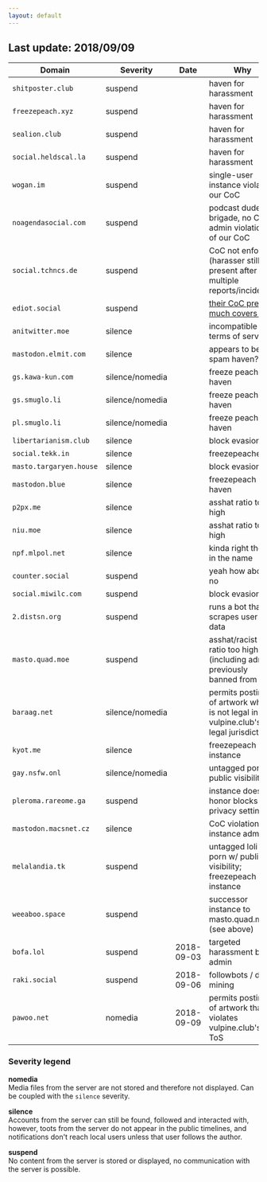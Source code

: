 ```yaml
---
layout: default
---
```


## Last update: 2018/09/09

Domain | Severity | Date | Why
------ | -------- | ---- | ---
`shitposter.club` | suspend | | haven for harassment
`freezepeach.xyz` | suspend | | haven for harassment
`sealion.club` | suspend | | haven for harassment
`social.heldscal.la` | suspend | | haven for harassment
`wogan.im` | suspend | | single-user instance violating our CoC
`noagendasocial.com` | suspend | | podcast dudebro brigade, no CoC, admin violations of our CoC
`social.tchncs.de` | suspend | | CoC not enforced (harasser still present after multiple reports/incidents)
`ediot.social` | suspend | | [their CoC pretty much covers it](http://ediot.social/about/more)
`anitwitter.moe` | silence | | incompatible terms of service
`mastodon.elmit.com` | silence | | appears to be a spam haven?
`gs.kawa-kun.com` | silence/nomedia | | freeze peach haven
`gs.smuglo.li` | silence/nomedia | | freeze peach haven
`pl.smuglo.li` | silence/nomedia | | freeze peach haven
`libertarianism.club` | silence | | block evasion
`social.tekk.in` | silence | | freezepeachers
`masto.targaryen.house` | silence | | block evasion
`mastodon.blue` | silence | | freezepeach haven
`p2px.me` | silence | | asshat ratio too high
`niu.moe` | silence | | asshat ratio too high
`npf.mlpol.net` | silence | | <span title="npf = nazi pony fuckers">kinda right there in the name</span>
`counter.social` | suspend | | yeah how about no
`social.miwilc.com` | suspend | | block evasion
`2.distsn.org` | suspend | | runs a bot that scrapes user data
`masto.quad.moe` | suspend | | asshat/racist ratio too high (including admin previously banned from m.s)
`baraag.net` | silence/nomedia | | permits posting of artwork which is not legal in vulpine.club's legal jurisdiction
`kyot.me` | silence | | freezepeach instance
`gay.nsfw.onl` | silence/nomedia | | untagged porn w/ public visibility
`pleroma.rareome.ga` | suspend | | instance does not honor blocks or privacy settings
`mastodon.macsnet.cz` | silence | | CoC violations by instance admin
`melalandia.tk` | suspend | | untagged loli porn w/ public visibility; freezepeach instance
`weeaboo.space` | suspend | | successor instance to masto.quad.moe (see above)
`bofa.lol` | suspend | 2018-09-03 | targeted harassment by admin
`raki.social` | suspend | 2018-09-06 | followbots / data mining
`pawoo.net` | nomedia | 2018-09-09 | permits posting of artwork that violates vulpine.club's ToS

### Severity legend

**nomedia**  
Media files from the server are not stored and therefore not displayed. Can be coupled with the `silence` severity.

**silence**  
Accounts from the server can still be found, followed and interacted with, however, toots from the server do not appear in the public timelines, and notifications don't reach local users unless that user follows the author.

**suspend**  
No content from the server is stored or displayed, no communication with the server is possible.
